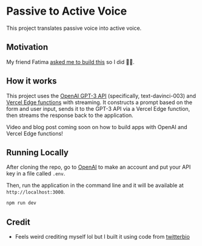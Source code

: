 # Passive to Active Voice

This project translates passive voice into active voice.

## Motivation

My friend Fatima [asked me to build this](https://twitter.com/sugaroverflow/status/1615483762934153221) so I did 🤷‍♂️.

## How it works

This project uses the [OpenAI GPT-3 API](https://openai.com/api/) (specifically, text-davinci-003) and [Vercel Edge functions](https://vercel.com/features/edge-functions) with streaming. It constructs a prompt based on the form and user input, sends it to the GPT-3 API via a Vercel Edge function, then streams the response back to the application.

Video and blog post coming soon on how to build apps with OpenAI and Vercel Edge functions!

## Running Locally

After cloning the repo, go to [OpenAI](https://beta.openai.com/account/api-keys) to make an account and put your API key in a file called `.env`.

Then, run the application in the command line and it will be available at `http://localhost:3000`.

```bash
npm run dev
```

## Credit

- Feels weird crediting myself lol but I built it using code from [twitterbio](https://github.com/Nutlope/twitterbio)
